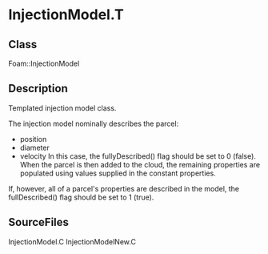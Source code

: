 # InjectionModel.T 
## Class
Foam::InjectionModel

## Description
Templated injection model class.

The injection model nominally describes the parcel:
- position
- diameter
- velocity
In this case, the fullyDescribed() flag should be set to 0 (false). When
the parcel is then added to the cloud, the remaining properties are
populated using values supplied in the constant properties.

If, however, all of a parcel's properties are described in the model, the
fullDescribed() flag should be set to 1 (true).


## SourceFiles
InjectionModel.C
InjectionModelNew.C

